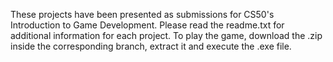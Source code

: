 These projects have been presented as submissions for CS50's Introduction to Game Development. Please read the readme.txt for additional information for each project. To play the game, download the .zip inside the corresponding branch, extract it and execute the .exe file.

